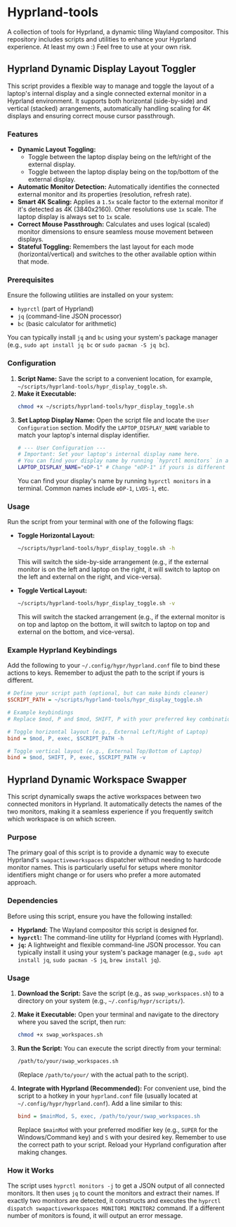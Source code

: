 # Hyprland-tools

A collection of tools for Hyprland, a dynamic tiling Wayland compositor. This repository includes scripts and utilities to enhance your Hyprland experience. At least my own :) Feel free to use at your own risk.



## Hyprland Dynamic Display Layout Toggler

This script provides a flexible way to manage and toggle the layout of a laptop's internal display and a single connected external monitor in a Hyprland environment. It supports both horizontal (side-by-side) and vertical (stacked) arrangements, automatically handling scaling for 4K displays and ensuring correct mouse cursor passthrough.

### Features

* **Dynamic Layout Toggling:**
    * Toggle between the laptop display being on the left/right of the external display.
    * Toggle between the laptop display being on the top/bottom of the external display.
* **Automatic Monitor Detection:** Automatically identifies the connected external monitor and its properties (resolution, refresh rate).
* **Smart 4K Scaling:** Applies a `1.5x` scale factor to the external monitor if it's detected as 4K (3840x2160). Other resolutions use `1x` scale. The laptop display is always set to `1x` scale.
* **Correct Mouse Passthrough:** Calculates and uses logical (scaled) monitor dimensions to ensure seamless mouse movement between displays.
* **Stateful Toggling:** Remembers the last layout for each mode (horizontal/vertical) and switches to the other available option within that mode.

### Prerequisites

Ensure the following utilities are installed on your system:
* `hyprctl` (part of Hyprland)
* `jq` (command-line JSON processor)
* `bc` (basic calculator for arithmetic)

You can typically install `jq` and `bc` using your system's package manager (e.g., `sudo apt install jq bc` or `sudo pacman -S jq bc`).

### Configuration

1.  **Script Name:** Save the script to a convenient location, for example, `~/scripts/hyprland-tools/hypr_display_toggle.sh`.
2.  **Make it Executable:**
    ```bash
    chmod +x ~/scripts/hyprland-tools/hypr_display_toggle.sh
    ```
3.  **Set Laptop Display Name:**
    Open the script file and locate the `User Configuration` section. Modify the `LAPTOP_DISPLAY_NAME` variable to match your laptop's internal display identifier.
    ```bash
    # --- User Configuration ---
    # Important: Set your laptop's internal display name here.
    # You can find your display name by running `hyprctl monitors` in a terminal.
    LAPTOP_DISPLAY_NAME="eDP-1" # Change "eDP-1" if yours is different
    ```
    You can find your display's name by running `hyprctl monitors` in a terminal. Common names include `eDP-1`, `LVDS-1`, etc.

### Usage

Run the script from your terminal with one of the following flags:

* **Toggle Horizontal Layout:**
    ```bash
    ~/scripts/hyprland-tools/hypr_display_toggle.sh -h
    ```
    This will switch the side-by-side arrangement (e.g., if the external monitor is on the left and laptop on the right, it will switch to laptop on the left and external on the right, and vice-versa).

* **Toggle Vertical Layout:**
    ```bash
    ~/scripts/hyprland-tools/hypr_display_toggle.sh -v
    ```
    This will switch the stacked arrangement (e.g., if the external monitor is on top and laptop on the bottom, it will switch to laptop on top and external on the bottom, and vice-versa).

### Example Hyprland Keybindings

Add the following to your `~/.config/hypr/hyprland.conf` file to bind these actions to keys. Remember to adjust the path to the script if yours is different.

```ini
# Define your script path (optional, but can make binds cleaner)
$SCRIPT_PATH = ~/scripts/hyprland-tools/hypr_display_toggle.sh

# Example keybindings
# Replace $mod, P and $mod, SHIFT, P with your preferred key combinations

# Toggle horizontal layout (e.g., External Left/Right of Laptop)
bind = $mod, P, exec, $SCRIPT_PATH -h

# Toggle vertical layout (e.g., External Top/Bottom of Laptop)
bind = $mod, SHIFT, P, exec, $SCRIPT_PATH -v
```


## Hyprland Dynamic Workspace Swapper

This script dynamically swaps the active workspaces between two connected monitors in Hyprland. It automatically detects the names of the two monitors, making it a seamless experience if you frequently switch which workspace is on which screen.

### Purpose

The primary goal of this script is to provide a dynamic way to execute Hyprland's `swapactiveworkspaces` dispatcher without needing to hardcode monitor names. This is particularly useful for setups where monitor identifiers might change or for users who prefer a more automated approach.

### Dependencies

Before using this script, ensure you have the following installed:

* **Hyprland:** The Wayland compositor this script is designed for.
* **`hyprctl`:** The command-line utility for Hyprland (comes with Hyprland).
* **`jq`:** A lightweight and flexible command-line JSON processor. You can typically install it using your system's package manager (e.g., `sudo apt install jq`, `sudo pacman -S jq`, `brew install jq`).

### Usage

1.  **Download the Script:**
    Save the script (e.g., as `swap_workspaces.sh`) to a directory on your system (e.g., `~/.config/hypr/scripts/`).

2.  **Make it Executable:**
    Open your terminal and navigate to the directory where you saved the script, then run:
    ```bash
    chmod +x swap_workspaces.sh
    ```

3.  **Run the Script:**
    You can execute the script directly from your terminal:
    ```bash
    /path/to/your/swap_workspaces.sh
    ```
    (Replace `/path/to/your/` with the actual path to the script).

4.  **Integrate with Hyprland (Recommended):**
    For convenient use, bind the script to a hotkey in your `hyprland.conf` file (usually located at `~/.config/hypr/hyprland.conf`). Add a line similar to this:
    ```ini
    bind = $mainMod, S, exec, /path/to/your/swap_workspaces.sh
    ```
    Replace `$mainMod` with your preferred modifier key (e.g., `SUPER` for the Windows/Command key) and `S` with your desired key. Remember to use the correct path to your script. Reload your Hyprland configuration after making changes.

### How it Works

The script uses `hyprctl monitors -j` to get a JSON output of all connected monitors. It then uses `jq` to count the monitors and extract their names. If exactly two monitors are detected, it constructs and executes the `hyprctl dispatch swapactiveworkspaces MONITOR1 MONITOR2` command. If a different number of monitors is found, it will output an error message.
